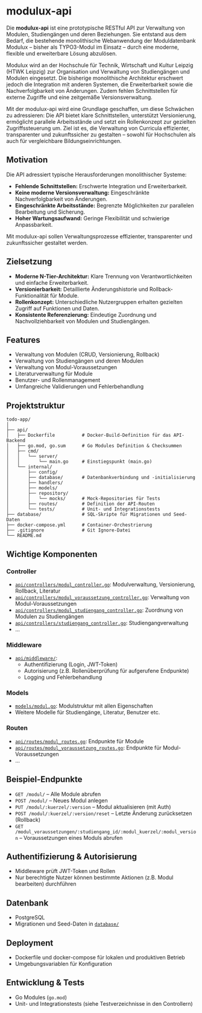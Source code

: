# modulux-api

Die **modulux-api** ist eine prototypische RESTful API zur Verwaltung von Modulen, Studiengängen und deren Beziehungen. Sie entstand aus dem Bedarf, die bestehende monolithische Webanwendung der Moduldatenbank Modulux – bisher als TYPO3-Modul im Einsatz – durch eine moderne, flexible und erweiterbare Lösung abzulösen.

Modulux wird an der Hochschule für Technik, Wirtschaft und Kultur Leipzig (HTWK Leipzig) zur Organisation und Verwaltung von Studiengängen und Modulen eingesetzt. Die bisherige monolithische Architektur erschwert jedoch die Integration mit anderen Systemen, die Erweiterbarkeit sowie die Nachverfolgbarkeit von Änderungen. Zudem fehlen Schnittstellen für externe Zugriffe und eine zeitgemäße Versionsverwaltung.

Mit der modulux-api wird eine Grundlage geschaffen, um diese Schwächen zu adressieren: Die API bietet klare Schnittstellen, unterstützt Versionierung, ermöglicht parallele Arbeitsstände und setzt ein Rollenkonzept zur gezielten Zugriffssteuerung um. Ziel ist es, die Verwaltung von Curricula effizienter, transparenter und zukunftssicher zu gestalten – sowohl für Hochschulen als auch für vergleichbare Bildungseinrichtungen.


## Motivation

Die API adressiert typische Herausforderungen monolithischer Systeme:
- **Fehlende Schnittstellen:** Erschwerte Integration und Erweiterbarkeit.
- **Keine moderne Versionsverwaltung:** Eingeschränkte Nachverfolgbarkeit von Änderungen.
- **Eingeschränkte Arbeitsstände:** Begrenzte Möglichkeiten zur parallelen Bearbeitung und Sicherung.
- **Hoher Wartungsaufwand:** Geringe Flexibilität und schwierige Anpassbarkeit.

Mit modulux-api sollen Verwaltungsprozesse effizienter, transparenter und zukunftssicher gestaltet werden.

## Zielsetzung

- **Moderne N-Tier-Architektur:** Klare Trennung von Verantwortlichkeiten und einfache Erweiterbarkeit.
- **Versionierbarkeit:** Detaillierte Änderungshistorie und Rollback-Funktionalität für Module.
- **Rollenkonzept:** Unterschiedliche Nutzergruppen erhalten gezielten Zugriff auf Funktionen und Daten.
- **Konsistente Referenzierung:** Eindeutige Zuordnung und Nachvollziehbarkeit von Modulen und Studiengängen.

## Features

- Verwaltung von Modulen (CRUD, Versionierung, Rollback)
- Verwaltung von Studiengängen und deren Modulen
- Verwaltung von Modul-Voraussetzungen
- Literaturverwaltung für Module
- Benutzer- und Rollenmanagement
- Umfangreiche Validierungen und Fehlerbehandlung

## Projektstruktur
```
todo-app/
│
├── api/
│   ├── Dockerfile          # Docker-Build-Definition für das API-Backend
│   ├── go.mod, go.sum      # Go Modules Definition & Checksummen
│   ├── cmd/
│   │   └── server/
│   │       └── main.go     # Einstiegspunkt (main.go)
│   └── internal/
│       ├── config/
│       ├── database/       # Datenbankverbindung und -initialisierung      
│       ├── handlers/
│       ├── models/
│       ├── repository/
│       │   └── mocks/      # Mock-Repositories für Tests
│       ├── routes/         # Definition der API-Routen
│       └── tests/          # Unit- und Integrationstests
├── database/   	        # SQL-Skripte für Migrationen und Seed-Daten
├── docker-compose.yml      # Container-Orchestrierung
├── .gitignore              # Git Ignore-Datei
└── README.md
```
## Wichtige Komponenten

### Controller

- [`api/controllers/modul_controller.go`](modulux-api/api/controllers/modul_controller.go): Modulverwaltung, Versionierung, Rollback, Literatur
- [`api/controllers/modul_voraussetzung_controller.go`](modulux-api/api/controllers/modul_voraussetzung_controller.go): Verwaltung von Modul-Voraussetzungen
- [`api/controllers/modul_studiengang_controller.go`](modulux-api/api/controllers/modul_studiengang_controller.go): Zuordnung von Modulen zu Studiengängen
- [`api/controllers/studiengang_controller.go`](modulux-api/api/controllers/studiengang_controller.go): Studiengangverwaltung
- ...

### Middleware

- [`api/middleware/`](modulux-api/api/middleware/):  
  - Authentifizierung (Login, JWT-Token)
  - Autorisierung (z.B. Rollenüberprüfung für aufgerufene Endpunkte)
  - Logging und Fehlerbehandlung

### Models

- [`models/modul.go`](modulux-api/models/modul.go): Modulstruktur mit allen Eigenschaften
- Weitere Modelle für Studiengänge, Literatur, Benutzer etc.

### Routen

- [`api/routes/modul_routes.go`](modulux-api/api/routes/modul_routes.go): Endpunkte für Module
- [`api/routes/modul_voraussetzung_routes.go`](modulux-api/api/routes/modul_voraussetzung_routes.go): Endpunkte für Modul-Voraussetzungen
- ...

## Beispiel-Endpunkte

- `GET /modul/` – Alle Module abrufen
- `POST /modul/` – Neues Modul anlegen
- `PUT /modul/:kuerzel/:version` – Modul aktualisieren (mit Auth)
- `POST /modul/:kuerzel/:version/reset` – Letzte Änderung zurücksetzen (Rollback)
- `GET /modul_voraussetzungen/:studiengang_id/:modul_kuerzel/:modul_version` – Voraussetzungen eines Moduls abrufen

## Authentifizierung & Autorisierung

- Middleware prüft JWT-Token und Rollen
- Nur berechtigte Nutzer können bestimmte Aktionen (z.B. Modul bearbeiten) durchführen

## Datenbank

- PostgreSQL
- Migrationen und Seed-Daten in [`database/`](modulux-api/database/)

## Deployment

- Dockerfile und docker-compose für lokalen und produktiven Betrieb
- Umgebungsvariablen für Konfiguration

## Entwicklung & Tests

- Go Modules (`go.mod`)
- Unit- und Integrationstests (siehe Testverzeichnisse in den Controllern)

